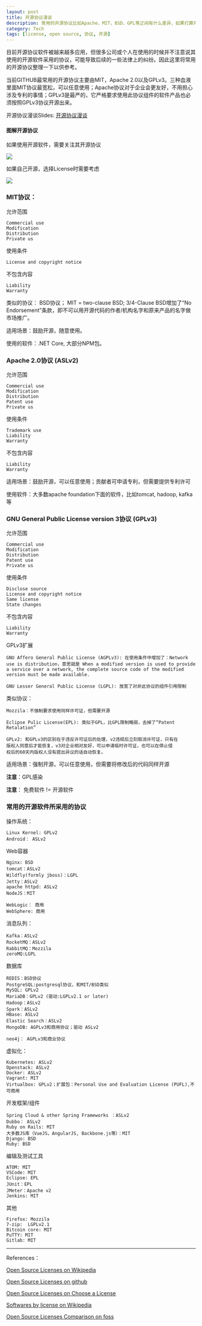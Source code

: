```yaml
---
layout: post
title: 开源协议漫谈
description: 常用的开源协议比如Apache，MIT，BSD，GPL等之间有什么差异，如果打算开源软件的话如何选择开源协议
category: Tech
tags: [license, open source, 协议, 开源]
---
```


目前开源协议软件被越来越多应用，但很多公司或个人在使用的时候并不注意说其使用的开源软件采用的协议，可能导致后续的一些法律上的纠纷。因此这里将常用的开源协议整理一下以供参考。

当前GITHUB最常用的开源协议主要由MIT，Apache 2.0以及GPLv3。三种血液里面MIT协议最宽松，可以任意使用；Apache协议对于企业会更友好，不用担心涉及专利的事情；GPLv3是最严的，它严格要求使用此协议组件的软件产品也必须按照GPLv3协议开源出来。

开源协议漫谈Slides: [开源协议漫谈](/images/atts/just-open-source-liceses.pdf)

#### 图解开源协议

如果使用开源软件，需要关注其开源协议

![](/images/open-source-software-licensing.png)


如果自己开源，选择License时需要考虑

![](/images/open-source-software-licenses-choose.png)


### MIT协议：

允许范围

    Commercial use
    Modification
    Distribution
    Private us

使用条件

    License and copyright notice

不包含内容
    
    Liability
    Warranty

类似的协议： BSD协议； MIT = two-clause BSD; 3/4-Clause BSD增加了“No Endorsement”条款，即不可以用开源代码的作者/机构名字和原来产品的名字做市场推广。

适用场景：鼓励开源，随意使用。

使用的软件：.NET Core, 大部分NPM包。

### Apache 2.0协议 (ASLv2)

允许范围

    Commercial use
    Modification
    Distribution
    Patent use
    Private us

使用条件
    
    Trademark use
    Liability
    Warranty

不包含内容
    
    Liability
    Warranty

适用场景：鼓励开源，可以任意使用；贡献者可申请专利，但需要提供专利许可

使用软件：大多数apache foundation下面的软件，比如tomcat, hadoop, kafka等

### GNU General Public License version 3协议 (GPLv3)

允许范围

    Commercial use
    Modification
    Distribution
    Patent use
    Private us

使用条件
    
    Disclose source
    License and copyright notice
    Same license
    State changes

不包含内容
    
    Liability
    Warranty


GPLv3扩展

    GNU Affero General Public License (AGPLv3): 在使用条件中增加了：Network 
    use is distribution，意思就是 When a modified version is used to provide 
    a service over a network, the complete source code of the modified 
    version must be made available.

    GNU Lesser General Public License (LGPL): 放宽了对非此协议的组件引用限制


类似协议：


    Mozzila：不强制要求使用同样许可证，但需要开源

    Eclipse Pulic License(EPL): 类似于GPL，比GPL限制略弱，去掉了“Patent 
    Retalation”

    GPLv2: 和GPLv3的区别在于违反许可证后的处理，v2违规后立刻取消许可证，只有在
    版权人同意后才能恢复，v3对企业相对友好，可以申请临时许可证，也可以在停止侵
    权后的60天内版权人没有提出异议的话自动恢复。


适用场景：强制开源，可以任意使用，但需要将修改后的代码同样开源

**注意**：GPL感染


**注意**： 免费软件 != 开源软件

### 常用的开源软件所采用的协议

操作系统：
    
    Linux Kernel: GPLv2
    Android： ASLv2

Web容器
    
    Nginx: BSD
    tomcat：ASLv2
    Wildfly(formly jboss)：LGPL
    Jetty：ASLv2
    apache httpd: ASLv2
    NodeJS：MIT

    WebLogic： 商用
    WebSphere: 商用

消息队列： 

    Kafka：ASLv2
    RocketMQ：ASLv2
    RabbitMQ：Mozzila
    zeroMQ:LGPL

数据库

    REDIS：BSD协议
    PostgreSQL:postgresql协议，和MIT/BSD类似
    MySQL: GPLv2
    MariaDB：GPLv2 (驱动:LGPLv2.1 or later)
    Hadoop：ASLv2
    Spark：ASLv2
    HBase: ASLv2
    Elastic Search：ASLv2
    MongoDB: AGPLv3和商用协议；驱动 ASLv2

    neo4j： AGPLv3和商业协议

虚拟化：

    Kubernetes: ASLv2
    Openstack: ASLv2
    Docker: ASLv2
    Vagrant: MIT
    Virtualbox: GPLv2；扩展包：Personal Use and Evaluation License (PUFL),不可商用


开发框架/组件

    Spring Cloud & other Spring Frameworks ：ASLv2
    Dubbo： ASLv2
    Ruby on Rails: MIT
    大多数JS库（VueJS，AngularJS, Backbone.js等）：MIT
    Django: BSD
    Ruby: BSD

编辑及测试工具

    ATOM: MIT
    VSCode: MIT
    Eclipse: EPL
    JUnit：EPL
    JMeter：Apache v2
    Jenkins: MIT

其他

    Firefox: Mozzila
    7-zip:  LGPLv2.1
    Bitcoin core: MIT
    PuTTY: MIT
    Gitlab: MIT

-------



References：

[Open Source Licenses on Wikipedia](https://en.wikipedia.org/wiki/Comparison_of_free_and_open-source_software_licenses)

[Open Source Licenses on github](https://opensource.guide/legal/)

[Open Source Licenses on Choose a License](https://choosealicense.com/licenses/)

[Softwares by license on Wikipedia](https://en.wikipedia.org/wiki/Category:Free_software_by_license)

[Open Source Licenses Comparison on foss](https://itsfoss.com/open-source-licenses-explained/)

